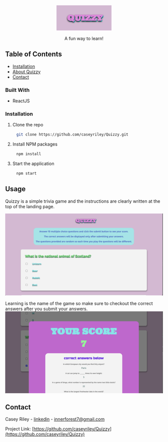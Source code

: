 
<br />
<p align="center">
  <a href="https://github.com/caseyriley/Quizzy">
    <img src="src/images/quizzy.png" alt="QUIZZY"  height="80">
  </a>


  <p align="center">
    A fun way to learn!
</p>



## Table of Contents

* [Installation](#installation)
* [About Quizzy](#usage)
* [Contact](#contact)



### Built With

* ReactJS


### Installation

1. Clone the repo
```sh
     git clone https://github.com/caseyriley/Quizzy.git
```
2. Install NPM packages
```sh
     npm install
```

3. Start the application
```sh
     npm start
```

## Usage

Quizzy is a simple trivia game and the instructions are clearly written at the top of the landing page.

![GitHub Logo](src/images/quizzyTop.png)


Learning is the name of the game so make sure to checkout the correct answers after you submit your answers.
![GitHub Logo](src/images/quizzyModal.png)



## Contact

Casey Riley - [linkedin](https://www.linkedin.com/in/casey-riley-3396231a1/) - innerforest7@gmail.com

Project Link: [https://github.com/caseyriley/Quizzy](https://github.com/caseyriley/Quizzy)

